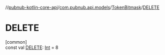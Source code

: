 //[pubnub-kotlin-core-api](../../../index.md)/[com.pubnub.api.models](../index.md)/[TokenBitmask](index.md)/[DELETE](-d-e-l-e-t-e.md)

# DELETE

[common]\
const val [DELETE](-d-e-l-e-t-e.md): [Int](https://kotlinlang.org/api/core/kotlin-stdlib/kotlin/-int/index.html) = 8
